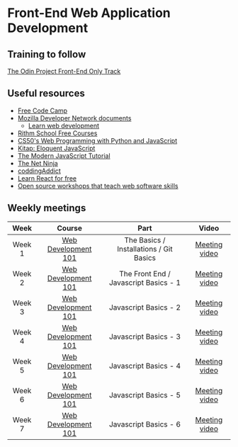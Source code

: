 # Front-End Web Application Development

## Training to follow

[The Odin Project Front-End Only Track](https://www.theodinproject.com/tracks/front-end-only)

## Useful resources 

* [Free Code Camp](https://www.freecodecamp.org/)
* [Mozilla Developer Network documents](https://developer.mozilla.org/en-US/)
  * [Learn web development](https://developer.mozilla.org/en-US/docs/Learn)
* [Rithm School Free Courses](https://www.rithmschool.com/courses)
* [CS50's Web Programming with Python and JavaScript](https://cs50.harvard.edu/web/2018/)
* [Kitap: Eloquent JavaScript](https://eloquentjavascript.net/)
* [The Modern JavaScript Tutorial](https://javascript.info/)
* [The Net Ninja](https://www.youtube.com/channel/UCW5YeuERMmlnqo4oq8vwUpg)
* [coddingAddict](https://www.youtube.com/channel/UCMZFwxv5l-XtKi693qMJptA)
* [Learn React for free](https://scrimba.com/g/glearnreact)
* [Open source workshops that teach web software skills](https://nodeschool.io/)

## Weekly meetings

| Week       | Course                               |Part                  | Video                 |
| :---------: |:----------------------------------:|:---------------------:|:---------------------:|
| Week 1    | [Web Development 101](https://www.theodinproject.com/courses/web-development-101) | The Basics / Installations / Git Basics | [Meeting video](https://youtu.be/tW-xWyf78X8)
| Week 2    | [Web Development 101](https://www.theodinproject.com/courses/web-development-101) | The Front End / Javascript Basics - 1 | [Meeting video](https://youtu.be/d5z7g3mnu_A)
| Week 3    | [Web Development 101](https://www.theodinproject.com/courses/web-development-101) | Javascript Basics - 2 | [Meeting video](https://youtu.be/uWHNXlVmhx8)
| Week 4    | [Web Development 101](https://www.theodinproject.com/courses/web-development-101) | Javascript Basics - 3 | [Meeting video](https://youtu.be/6AdTeHiV2C4)
| Week 5    | [Web Development 101](https://www.theodinproject.com/courses/web-development-101) | Javascript Basics - 4 | [Meeting video](https://youtu.be/4v61XwTg-NI)
| Week 6    | [Web Development 101](https://www.theodinproject.com/courses/web-development-101) | Javascript Basics - 5 | [Meeting video](https://youtu.be/7dKMW_6hEBY)
| Week 7    | [Web Development 101](https://www.theodinproject.com/courses/web-development-101) | Javascript Basics - 6 | [Meeting video](https://youtu.be/-lUUYUYQzKs)

